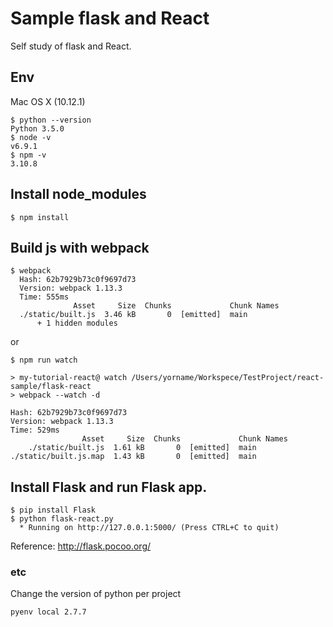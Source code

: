 # Sample flask and React

Self study of flask and React.

## Env
Mac OS X (10.12.1)
~~~
$ python --version
Python 3.5.0
$ node -v
v6.9.1
$ npm -v
3.10.8
~~~

## Install node_modules
~~~
$ npm install
~~~

## Build js with webpack
~~~
$ webpack
  Hash: 62b7929b73c0f9697d73
  Version: webpack 1.13.3
  Time: 555ms
              Asset     Size  Chunks             Chunk Names
  ./static/built.js  3.46 kB       0  [emitted]  main
      + 1 hidden modules
~~~
or
~~~
$ npm run watch

> my-tutorial-react@ watch /Users/yorname/Workspece/TestProject/react-sample/flask-react
> webpack --watch -d

Hash: 62b7929b73c0f9697d73
Version: webpack 1.13.3
Time: 529ms
                Asset     Size  Chunks             Chunk Names
    ./static/built.js  1.61 kB       0  [emitted]  main
./static/built.js.map  1.43 kB       0  [emitted]  main
~~~

## Install Flask and run Flask app.
~~~
$ pip install Flask
$ python flask-react.py
  * Running on http://127.0.0.1:5000/ (Press CTRL+C to quit)
~~~
Reference: http://flask.pocoo.org/

### etc
Change the version of python per project
~~~
pyenv local 2.7.7
~~~